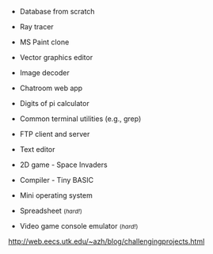 - Database from scratch
- Ray tracer
- MS Paint clone
- Vector graphics editor
- Image decoder
- Chatroom web app
- Digits of pi calculator
- Common terminal utilities (e.g., grep)
- FTP client and server

- Text editor
- 2D game - Space Invaders
- Compiler - Tiny BASIC
- Mini operating system
- Spreadsheet <small>(<i>hard!</i>)</small>

- Video game console emulator <small>(<i>hard!</i>)</small>


http://web.eecs.utk.edu/~azh/blog/challengingprojects.html


